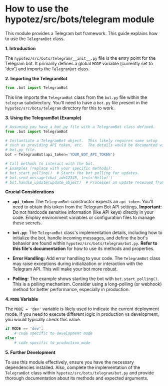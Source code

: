 # How to use the hypotez/src/bots/telegram module

This module provides a Telegram bot framework.  This guide explains how to use the `TelegramBot` class.

**1. Introduction**

The `hypotez/src/bots/telegram/__init__.py` file is the entry point for the Telegram bot.  It primarily defines a global `MODE` variable (currently set to 'dev') and imports the `TelegramBot` class.

**2. Importing the TelegramBot**

```python
from .bot import TelegramBot
```

This line imports the `TelegramBot` class from the `bot.py` file within the `telegram` subdirectory.  You'll need to have a `bot.py` file present in the `hypotez/src/bots/telegram` directory for this to work.

**3. Using the TelegramBot (Example)**

```python
# Assuming you have a bot.py file with a TelegramBot class defined.
from .bot import TelegramBot

# Instantiate a TelegramBot object.  This likely requires some setup
# such as providing API token, etc.  The details would be documented within the
# bot.py file.
bot = TelegramBot(api_token='YOUR_BOT_API_TOKEN')

# Call methods to interact with the bot.
# Examples (replace with your specific methods):
# bot.start_polling()  # Starts the bot polling for updates.
# bot.send_message(chat_id=12345, text='Hello!')
# bot.handle_update(update_object)  # Processes an update received from Telegram.

```

**Crucial Considerations**

* **`api_token`:** The `TelegramBot` constructor expects an `api_token`. You'll need to obtain this token from the Telegram Bot API settings.  **Important:** Do not hardcode sensitive information (like API keys) directly in your code.  Employ environment variables or configuration files to manage these secrets.


* **`bot.py`:** The `TelegramBot` class's implementation details, including how to initialize the bot, handle incoming messages, and define the bot's behavior are found within `hypotez/src/bots/telegram/bot.py`.  **Refer to this file's documentation** for how to use its methods and properties.


* **Error Handling:**  Add error handling to your code.  The `TelegramBot` class may raise exceptions during initialization or interaction with the Telegram API.  This will make your bot more robust.

* **Polling:** The example shows starting the bot with `bot.start_polling()`. This is a polling mechanism. Consider using a long-polling (or webhook) method for better performance, especially in production.

**4.  `MODE` Variable**

The `MODE = 'dev'` variable is likely used to indicate the current deployment mode.  If you need to execute different logic in production vs development, you would typically check this value.

```python
if MODE == 'dev':
    # code specific to development mode
else:
    # code specific to production mode
```

**5.  Further Development**

To use this module effectively, ensure you have the necessary dependencies installed.  Also, complete the implementation of the `TelegramBot` class within `hypotez/src/bots/telegram/bot.py` and provide thorough documentation about its methods and expected arguments.